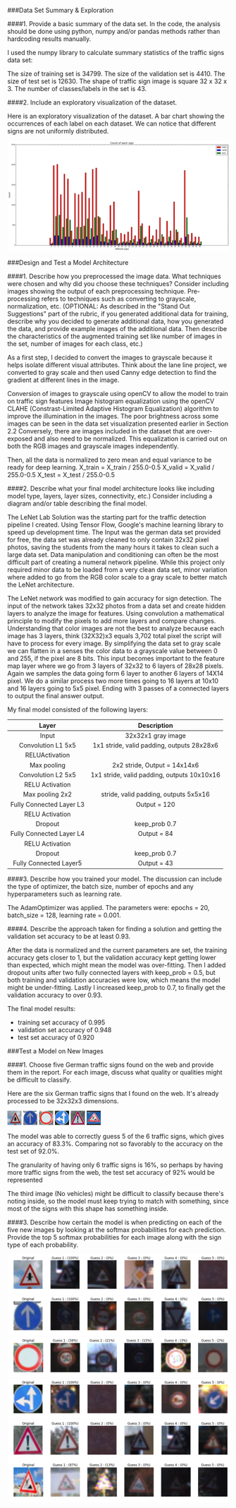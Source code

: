 ###Data Set Summary & Exploration

####1. Provide a basic summary of the data set. In the code, the analysis should be done using python, numpy and/or pandas methods rather than hardcoding results manually.

I used the numpy library to calculate summary statistics of the traffic signs data set:

The size of training set is 34799.
The size of the validation set is 4410.
The size of test set is 12630.
The shape of traffic sign image is square 32 x 32 x 3.
The number of classes/labels in the set is 43.

####2. Include an exploratory visualization of the dataset.

Here is an exploratory visualization of the dataset. A bar chart showing the occurrences of each label on each dataset.
We can notice that different signs are not uniformly distributed.

![alt text](https://raw.githubusercontent.com/rafapetter/self-driving-cars/master/Term1-Project2-Traffic-Sign-Classifier/project-images/exploratory_1.png)

###Design and Test a Model Architecture

####1. Describe how you preprocessed the image data. What techniques were chosen and why did you choose these techniques? Consider including images showing the output of each preprocessing technique. Pre-processing refers to techniques such as converting to grayscale, normalization, etc. (OPTIONAL: As described in the "Stand Out Suggestions" part of the rubric, if you generated additional data for training, describe why you decided to generate additional data, how you generated the data, and provide example images of the additional data. Then describe the characteristics of the augmented training set like number of images in the set, number of images for each class, etc.)

As a first step, I decided to convert the images to grayscale because it helps isolate different visual attributes. Think about the lane line project, we converted to gray scale and then used Canny edge detection to find the gradient at different lines in the image.

Conversion of images to grayscale using openCV to allow the model to train on traffic sign features Image histogram equalization using the openCV CLAHE (Constrast-Limited Adaptive Histogram Equalization) algorithm to improve the illumination in the images. The poor brightness across some images can be seen in the data set visualization presented earlier in Section 2.2 Conversely, there are images included in the dataset that are over-exposed and also need to be normalized. This equalization is carried out on both the RGB images and grayscale images independently.

Then, all the data is normalized to zero mean and equal variance to be ready for deep learning. X_train = X_train / 255.0-0.5 X_valid = X_valid / 255.0-0.5 X_test = X_test / 255.0-0.5

####2. Describe what your final model architecture looks like including model type, layers, layer sizes, connectivity, etc.) Consider including a diagram and/or table describing the final model.

The LeNet Lab Solution was the starting part for the traffic detection pipeline I created. Using Tensor Flow, Google's machine learning library to speed up development time. The Input was the german data set provided for free, the data set was already cleaned to only contain 32x32 pixel photos, saving the students from the many hours it takes to clean such a large data set. Data manipulation and conditioning can often be the most difficult part of creating a numeral network pipeline. While this project only required minor data to be loaded from a very clean data set, minor variation where added to go from the RGB color scale to a gray scale to better match the LeNet architecture.

The LeNet network was modified to gain accuracy for sign detection. The input of the network takes 32x32 photos from a data set and create hidden layers to analyze the image for features. Using convolution a mathematical principle to modify the pixels to add more layers and compare changes. Understanding that color images are not the best to analyze because each image has 3 layers, think (32X32)x3 equals 3,702 total pixel the script will have to process for every image. By simplifying the data set to gray scale we can flatten in a senses the color data to a grayscale value between 0 and 255, if the pixel are 8 bits. This input becomes important to the feature map layer where we go from 3 layers of 32x32 to 6 layers of 28x28 pixels. Again we samples the data going form 6 layer to another 6 layers of 14X14 pixel. We do a similar process two more times going to 16 layers at 10x10 and 16 layers going to 5x5 pixel. Ending with 3 passes of a connected layers to output the final answer output.

My final model consisted of the following layers:

|Layer	| Description |
|:---------------------:|:---------------------------------------------:|
|Input	| 32x32x1 gray image|
|Convolution L1 5x5	| 1x1 stride, valid padding, outputs 28x28x6 |
|RELUActivation	| 	 |
|Max pooling|	2x2 stride, Output = 14x14x6 |
|Convolution L2 5x5 |	1x1 stride, valid padding, outputs 10x10x16 |
|RELU Activation | 	  |
|Max pooling	2x2 | stride, valid padding, outputs 5x5x16 |
|Fully Connected Layer L3	| Output = 120 |
|RELU Activation |	|
|Dropout	| keep_prob 0.7|
|Fully Connected Layer L4 |	Output = 84  |
|RELU Activation |	|
|Dropout	| keep_prob 0.7|
|Fully Connected Layer5 | Output = 43 |

####3. Describe how you trained your model. The discussion can include the type of optimizer, the batch size, number of epochs and any hyperparameters such as learning rate.

The AdamOptimizer was applied. The parameters were: epochs = 20, batch_size = 128, learning rate = 0.001.

####4. Describe the approach taken for finding a solution and getting the validation set accuracy to be at least 0.93.

After the data is normalized and the current parameters are set, the training accuracy gets closer to 1,
but the validation accuracy kept getting lower than expected, which might mean the model was over-fitting.
Then I added dropout units after two fully connected layers with keep_prob = 0.5, but both training and validation accuracies were low, which means the model might be under-fitting.
Lastly I increased keep_prob to 0.7, to finally get the validation accuracy to over 0.93.

The final model results:
* training set accuracy of 0.995
* validation set accuracy of 0.948
* test set accuracy of 0.920

###Test a Model on New Images

####1. Choose five German traffic signs found on the web and provide them in the report. For each image, discuss what quality or qualities might be difficult to classify.

Here are the six German traffic signs that I found on the web. It's already processed to be 32x32x3 dimensions.

![alt text](https://raw.githubusercontent.com/rafapetter/self-driving-cars/master/Term1-Project2-Traffic-Sign-Classifier/web-signs/1.png)
![alt text](https://raw.githubusercontent.com/rafapetter/self-driving-cars/master/Term1-Project2-Traffic-Sign-Classifier/web-signs/2.png)
![alt text](https://raw.githubusercontent.com/rafapetter/self-driving-cars/master/Term1-Project2-Traffic-Sign-Classifier/web-signs/3.png)
![alt text](https://raw.githubusercontent.com/rafapetter/self-driving-cars/master/Term1-Project2-Traffic-Sign-Classifier/web-signs/4.png)
![alt text](https://raw.githubusercontent.com/rafapetter/self-driving-cars/master/Term1-Project2-Traffic-Sign-Classifier/web-signs/5.png)
![alt text](https://raw.githubusercontent.com/rafapetter/self-driving-cars/master/Term1-Project2-Traffic-Sign-Classifier/web-signs/6.png)

The model was able to correctly guess 5 of the 6 traffic signs, which gives an accuracy of 83.3%. Comparing not so favorably to the accuracy on the test set of 92.0%.

The granularity of having only 6 traffic signs is 16%, so perhaps by having more traffic signs from the web, the test set accuracy of 92% would be represented

The third image (No vehicles) might be difficult to classify because there's noting inside, so the model must keep trying to match with something, since most of the signs with this shape has something inside.

####3. Describe how certain the model is when predicting on each of the five new images by looking at the softmax probabilities for each prediction. Provide the top 5 softmax probabilities for each image along with the sign type of each probability.

![alt text](https://raw.githubusercontent.com/rafapetter/self-driving-cars/master/Term1-Project2-Traffic-Sign-Classifier/project-images/OutputSoftmax_1.png)
![alt text](https://raw.githubusercontent.com/rafapetter/self-driving-cars/master/Term1-Project2-Traffic-Sign-Classifier/project-images/OutputSoftmax_2.png)
![alt text](https://raw.githubusercontent.com/rafapetter/self-driving-cars/master/Term1-Project2-Traffic-Sign-Classifier/project-images/OutputSoftmax_3.png)
![alt text](https://raw.githubusercontent.com/rafapetter/self-driving-cars/master/Term1-Project2-Traffic-Sign-Classifier/project-images/OutputSoftmax_4.png)
![alt text](https://raw.githubusercontent.com/rafapetter/self-driving-cars/master/Term1-Project2-Traffic-Sign-Classifier/project-images/OutputSoftmax_5.png)
![alt text](https://raw.githubusercontent.com/rafapetter/self-driving-cars/master/Term1-Project2-Traffic-Sign-Classifier/project-images/OutputSoftmax_6.png)
